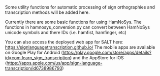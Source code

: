 Some utility functions for automatic processing of sign orthographies and transcription methods will be added here.

Currently there are some basic functions for using HamNoSys. The functions in hamnosys_conversion.py can convert between HamNoSys unicode symbols and there IDs (i.e. hamfist, hamfinger, etc)

You can also access the deployed web app for SALT here: https://signlanguagetranscription.github.io/
The mobile apps are available on Google Play for Android (https://play.google.com/store/apps/details?id=com.learn_sign_transcription) and the AppStore for iOS (https://apps.apple.com/us/app/sign-language-transcription/id6738986793)
